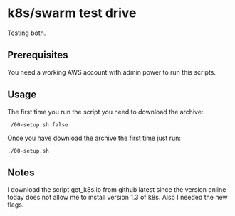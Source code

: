 # k8s/swarm test drive

Testing both.

## Prerequisites

You need a working AWS account with admin power to run this scripts.

## Usage

The first time you run the script you need to download the archive:

    ./00-setup.sh false

Once you have download the archive the first time just run:

    ./00-setup.sh

## Notes

I download the script get_k8s.io from github latest since the version online
today does not allow me to install version 1.3 of k8s. Also I needed the new
flags.
